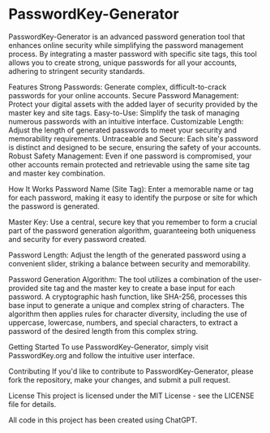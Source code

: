 # PasswordKey-Generator
PasswordKey-Generator is an advanced password generation tool that enhances online security while simplifying the password management process. By integrating a master password with specific site tags, this tool allows you to create strong, unique passwords for all your accounts, adhering to stringent security standards.

Features
Strong Passwords: Generate complex, difficult-to-crack passwords for your online accounts.
Secure Password Management: Protect your digital assets with the added layer of security provided by the master key and site tags.
Easy-to-Use: Simplify the task of managing numerous passwords with an intuitive interface.
Customizable Length: Adjust the length of generated passwords to meet your security and memorability requirements.
Untraceable and Secure: Each site's password is distinct and designed to be secure, ensuring the safety of your accounts.
Robust Safety Management: Even if one password is compromised, your other accounts remain protected and retrievable using the same site tag and master key combination.

How It Works
Password Name (Site Tag): Enter a memorable name or tag for each password, making it easy to identify the purpose or site for which the password is generated.

Master Key: Use a central, secure key that you remember to form a crucial part of the password generation algorithm, guaranteeing both uniqueness and security for every password created.

Password Length: Adjust the length of the generated password using a convenient slider, striking a balance between security and memorability.

Password Generation Algorithm: The tool utilizes a combination of the user-provided site tag and the master key to create a base input for each password. A cryptographic hash function, like SHA-256, processes this base input to generate a unique and complex string of characters. The algorithm then applies rules for character diversity, including the use of uppercase, lowercase, numbers, and special characters, to extract a password of the desired length from this complex string.

Getting Started
To use PasswordKey-Generator, simply visit PasswordKey.org and follow the intuitive user interface.

Contributing
If you'd like to contribute to PasswordKey-Generator, please fork the repository, make your changes, and submit a pull request.

License
This project is licensed under the MIT License - see the LICENSE file for details.

All code in this project has been created using ChatGPT.

